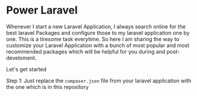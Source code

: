 # Power Laravel
Whenever I start a new Laravel Application, I always search online for the best laravel Packages and configure those to my laravel application one by one. This is a tiresome task everytime.
So here I am sharing the way to customize your Laravel Application with a bunch of most popular and most recommended packages which will be helpful for you during and post-develoment.

Let's get started

Step 1:
Just replace the `composer.json` file from your laravel application with the one which is in this repository
